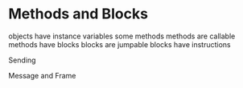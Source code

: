 # Methods and Blocks

objects have instance variables
some methods
methods are callable
methods have blocks
blocks are jumpable
blocks have instructions

Sending

Message and Frame


